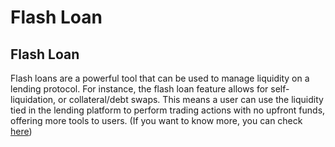 # Flash Loan

## Flash Loan

Flash loans are a powerful tool that can be used to manage liquidity on a lending protocol. For instance, the flash loan feature allows for self-liquidation, or collateral/debt swaps. This means a user can use the liquidity tied in the lending platform to perform trading actions with no upfront funds, offering more tools to users. (If you want to know more, you can check [here](https://docs.furucombo.app/using-furucombo/tutorials/flashloan-combo))

